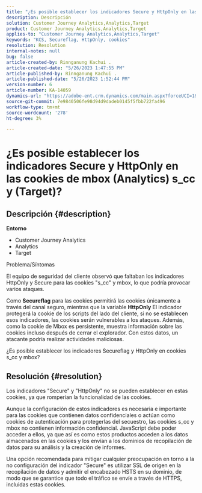 ```yaml
---
title: "¿Es posible establecer los indicadores Secure y HttpOnly en las cookies de mbox (Analytics) s_cc y (Target)?"
description: Descripción
solution: Customer Journey Analytics,Analytics,Target
product: Customer Journey Analytics,Analytics,Target
applies-to: "Customer Journey Analytics,Analytics,Target"
keywords: "KCS, Secureflag, HttpOnly, cookies"
resolution: Resolution
internal-notes: null
bug: false
article-created-by: Rinnganung Kachui .
article-created-date: "5/26/2023 1:47:55 PM"
article-published-by: Rinnganung Kachui .
article-published-date: "5/26/2023 1:52:44 PM"
version-number: 6
article-number: KA-14059
dynamics-url: "https://adobe-ent.crm.dynamics.com/main.aspx?forceUCI=1&pagetype=entityrecord&etn=knowledgearticle&id=7893b1e8-cbfb-ed11-8849-6045bd006c82"
source-git-commit: 7e9840506fe98d94d9dadeb0145f5fbb722fa496
workflow-type: tm+mt
source-wordcount: '278'
ht-degree: 3%

---
```


# ¿Es posible establecer los indicadores Secure y HttpOnly en las cookies de mbox (Analytics) s_cc y (Target)?

## Descripción {#description}

<b>Entorno</b>
- Customer Journey Analytics
- Analytics
- Target



Problema/Síntomas


El equipo de seguridad del cliente observó que faltaban los indicadores HttpOnly y Secure para las cookies &quot;s_cc&quot; y mbox, lo que podría provocar varios ataques.

Como <b>Secureflag</b> para las cookies permitirá las cookies únicamente a través del canal seguro, mientras que la variable <b>HttpOnly</b> El indicador protegerá la cookie de los scripts del lado del cliente, si no se establecen esos indicadores, las cookies serán vulnerables a los ataques. Además, como la cookie de Mbox es persistente, muestra información sobre las cookies incluso después de cerrar el explorador. Con estos datos, un atacante podría realizar actividades maliciosas.

¿Es posible establecer los indicadores Secureflag y HttpOnly en cookies s_cc y mbox?


## Resolución {#resolution}


Los indicadores &quot;Secure&quot; y &quot;HttpOnly&quot; no se pueden establecer en estas cookies, ya que romperían la funcionalidad de las cookies.

Aunque la configuración de estos indicadores es necesaria e importante para las cookies que contienen datos confidenciales o actúan como cookies de autenticación para protegerlas del secuestro, las cookies s_cc y mbox no contienen información confidencial. JavaScript debe poder acceder a ellos, ya que así es como estos productos acceden a los datos almacenados en las cookies y los envían a los dominios de recopilación de datos para su análisis y la creación de informes.

Una opción recomendada para mitigar cualquier preocupación en torno a la no configuración del indicador &quot;Secure&quot; es utilizar SSL de origen en la recopilación de datos y admitir el encabezado HSTS en su dominio, de modo que se garantice que todo el tráfico se envíe a través de HTTPS, incluidas estas cookies.
